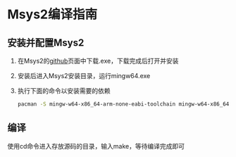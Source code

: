 # Msys2编译指南

## 安装并配置Msys2

1. 在Msys2的[github](https://github.com/msys2/msys2-installer/releases)页面中下载.exe，下载完成后打开并安装

2. 安装后进入Msys2安装目录，运行mingw64.exe

3. 执行下面的命令以安装需要的依赖

   ```bash
   pacman -S mingw-w64-x86_64-arm-none-eabi-toolchain mingw-w64-x86_64-toolchain mingw-w64-x86_64-libpng mingw-w64-x86_64-freeimage mingw-w64-x86_64-python make
   ```

## 编译

使用cd命令进入存放源码的目录，输入make，等待编译完成即可